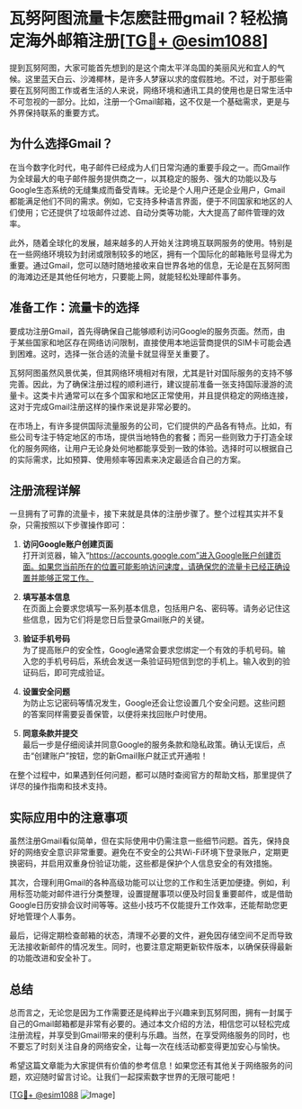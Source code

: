 # 瓦努阿图流量卡怎麽註冊gmail？轻松搞定海外邮箱注册[[TG💪+ @esim1088](https://t.me/s/esim1088)]

提到瓦努阿图，大家可能首先想到的是这个南太平洋岛国的美丽风光和宜人的气候。这里蓝天白云、沙滩椰林，是许多人梦寐以求的度假胜地。不过，对于那些需要在瓦努阿图工作或者生活的人来说，网络环境和通讯工具的使用也是日常生活中不可忽视的一部分。比如，注册一个Gmail邮箱，这不仅是一个基础需求，更是与外界保持联系的重要方式。

## 为什么选择Gmail？

在当今数字化时代，电子邮件已经成为人们日常沟通的重要手段之一。而Gmail作为全球最大的电子邮件服务提供商之一，以其稳定的服务、强大的功能以及与Google生态系统的无缝集成而备受青睐。无论是个人用户还是企业用户，Gmail都能满足他们不同的需求。例如，它支持多种语言界面，便于不同国家和地区的人们使用；它还提供了垃圾邮件过滤、自动分类等功能，大大提高了邮件管理的效率。

此外，随着全球化的发展，越来越多的人开始关注跨境互联网服务的使用。特别是在一些网络环境较为封闭或限制较多的地区，拥有一个国际化的邮箱账号显得尤为重要。通过Gmail，您可以随时随地接收来自世界各地的信息，无论是在瓦努阿图的海滩边还是其他任何地方，只要能上网，就能轻松处理邮件事务。

## 准备工作：流量卡的选择

要成功注册Gmail，首先得确保自己能够顺利访问Google的服务页面。然而，由于某些国家和地区存在网络访问限制，直接使用本地运营商提供的SIM卡可能会遇到困难。这时，选择一张合适的流量卡就显得至关重要了。

瓦努阿图虽然风景优美，但其网络环境相对有限，尤其是针对国际服务的支持不够完善。因此，为了确保注册过程的顺利进行，建议提前准备一张支持国际漫游的流量卡。这类卡片通常可以在多个国家和地区正常使用，并且提供稳定的网络连接，这对于完成Gmail注册这样的操作来说是非常必要的。

在市场上，有许多提供国际流量服务的公司，它们提供的产品各有特点。比如，有些公司专注于特定地区的市场，提供当地特色的套餐；而另一些则致力于打造全球化的服务网络，让用户无论身处何地都能享受到一致的体验。选择时可以根据自己的实际需求，比如预算、使用频率等因素来决定最适合自己的方案。

## 注册流程详解

一旦拥有了可靠的流量卡，接下来就是具体的注册步骤了。整个过程其实并不复杂，只需按照以下步骤操作即可：

1. **访问Google账户创建页面**  
   打开浏览器，输入“https://accounts.google.com”进入Google账户创建页面。如果您当前所在的位置可能影响访问速度，请确保您的流量卡已经正确设置并能够正常工作。

2. **填写基本信息**  
   在页面上会要求您填写一系列基本信息，包括用户名、密码等。请务必记住这些信息，因为它们将是您日后登录Gmail账户的关键。

3. **验证手机号码**  
   为了提高账户的安全性，Google通常会要求您绑定一个有效的手机号码。输入您的手机号码后，系统会发送一条验证码短信到您的手机上。输入收到的验证码后，即可完成验证。

4. **设置安全问题**  
   为防止忘记密码等情况发生，Google还会让您设置几个安全问题。这些问题的答案同样需要妥善保管，以便将来找回账户时使用。

5. **同意条款并提交**  
   最后一步是仔细阅读并同意Google的服务条款和隐私政策。确认无误后，点击“创建账户”按钮，您的新Gmail账户就正式开通啦！

在整个过程中，如果遇到任何问题，都可以随时查阅官方的帮助文档，那里提供了详尽的操作指南和技术支持。

## 实际应用中的注意事项

虽然注册Gmail看似简单，但在实际使用中仍需注意一些细节问题。首先，保持良好的网络安全意识非常重要。避免在不安全的公共Wi-Fi环境下登录账户，定期更换密码，并启用双重身份验证功能，这些都是保护个人信息安全的有效措施。

其次，合理利用Gmail的各种高级功能可以让您的工作和生活更加便捷。例如，利用标签功能对邮件进行分类整理，设置提醒事项以便及时回复重要邮件，或是借助Google日历安排会议时间等等。这些小技巧不仅能提升工作效率，还能帮助您更好地管理个人事务。

最后，记得定期检查邮箱的状态，清理不必要的文件，避免因存储空间不足而导致无法接收新邮件的情况发生。同时，也要注意定期更新软件版本，以确保获得最新的功能改进和安全补丁。

## 总结

总而言之，无论您是因为工作需要还是纯粹出于兴趣来到瓦努阿图，拥有一封属于自己的Gmail邮箱都是非常有必要的。通过本文介绍的方法，相信您可以轻松完成注册流程，并享受到Gmail带来的便利与乐趣。当然，在享受网络服务的同时，也不要忘了时刻关注自身的网络安全，让每一次在线活动都变得更加安心与愉快。

希望这篇文章能为大家提供有价值的参考信息！如果您还有其他关于网络服务的问题，欢迎随时留言讨论。让我们一起探索数字世界的无限可能吧！

[[TG💪+ @esim1088](https://t.me/s/esim1088) ![Image](https://i.postimg.cc/4NQfJmqS/Snipaste-2025-05-13-00-14-12.png)]